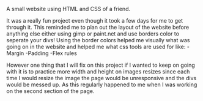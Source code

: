 A small website using HTML and CSS of a friend.

It was a really fun project even though it took a few days for me to get through it.
This reminded me to plan out the layout of the website before anything else either using gimp or paint.net and use borders color to seperate your divs! Using the border colors helped me visually what was going on in the website and helped me what css tools are used for like:
-Margin
-Padding
-Flex rules

However one thing that I will fix on this project if I wanted to keep on going with it is to practice more width and height on images resizes since each time I would resize the image the page would be unresponsive and the divs would be messed up. As this regularly happened to me when I was working on the second section of the page.
